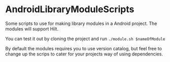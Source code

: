 # AndroidLibraryModuleScripts
Some scripts to use for making library modules in a Android project. The modules will support Hilt.

You can test it out by cloning the project and run `./module.sh $nameOfModule`

By default the modules requires you to use version catalog, but feel free to change up the scrips to cater for your projects way of using dependencies.
